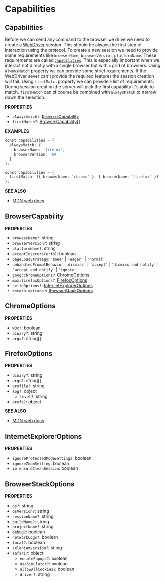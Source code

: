 # Capabilities

## Capabilities

Before we can send any command to the browser we drive we need to create a [WebDriver](https://www.w3.org/TR/webdriver) session.
This should be always the first step of interaction using the protocol.
To create a new session we need to provide some requirements like `browserName`, `browserVersion`, `platformName`.
These requirements are called [`Capabilities`](https://developer.mozilla.org/en-US/docs/Web/WebDriver/Capabilities).
This is especially important when we interact not directly with a single browser but with a grid of browsers.
Using `alwaysMatch` property we can provide some strict requirements.
If the WebDriver sever can't provide the required features the session creation will fail.
Using `firstMatch` property we can provide a list of requirements.
During session creation the server will pick the first capability it's able to match.
`firstMatch` can of course be combined with `alwaysMatch` to narrow down the selection.

**PROPERTIES**

- `alwaysMatch?`: [BrowserCapability](#browsercapability)
- `firstMatch?`: [BrowserCapability](#browsercapability)[]

**EXAMPLES**

```typescript
const capabilities = {
  alwaysMatch: {
    browserName: 'firefox',
    browserVersion: '60'
  }
};
```

```typescript
const capabilities = {
  firstMatch: [{ browserName: 'chrome' }, { browserName: 'firefox' }]
};
```

**SEE ALSO**

- [MDN web docs](https://developer.mozilla.org/en-US/docs/Web/WebDriver/Capabilities)

## BrowserCapability

**PROPERTIES**

- `browserName?`: string
- `browserVersion?`: string
- `platformName?`: string
- `acceptInsecureCerts?`: boolean
- `pageLoadStrategy`: `'none'` | `'eager'` | `'normal'`
- `unhandledPromptBehavior`: `'dismiss'` | `'accept'` | `'dismiss and notify'` | `'accept and notify'` | `'ignore'`
- `goog:chromeOptions?`: [ChromeOptions](#chromeoptions)
- `moz:firefoxOptions?`: [FirefoxOptions](#firefoxoptions)
- `se:ieOptions?`: [InternetExplorerOptions](#internetexploreroptions)
- `bstack:options?`: [BrowserStackOptions](#browserstackoptions)

## ChromeOptions

**PROPERTIES**

- `w3c?`: boolean
- `binary?`: string
- `args?`: string[]

## FirefoxOptions

**PROPERTIES**

- `binary?`: string
- `args?`: string[]
- `profile?`: string
- `log?`: object
  - `level?`: string
- `prefs?`: object

**SEE ALSO**

- [MDN web docs](https://developer.mozilla.org/en-US/docs/Web/WebDriver/Capabilities/firefoxOptions)

## InternetExplorerOptions

**PROPERTIES**

- `ignoreProtectedModeSettings`: boolean
- `ignoreZoomSetting`: boolean
- `ie.ensureCleanSession`: boolean

## BrowserStackOptions

**PROPERTIES**

- `os?`: string
- `osVersion?`: string
- `sessionName?`: string
- `buildName?`: string
- `projectName?`: string
- `debug?`: boolean
- `networkLogs?`: boolean
- `local?`: boolean
- `seleniumVersion?`: string
- `safari?`: object
  - `enablePopups?`: boolean
  - `useSimulator?`: boolean
  - `allowAllCookies?`: boolean
  - `driver?`: string
